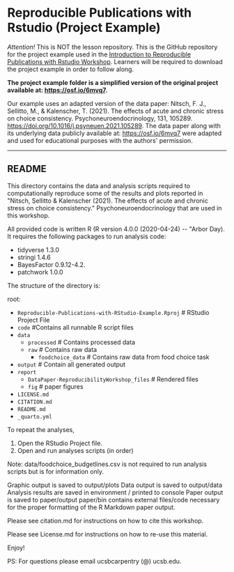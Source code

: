 # Reproducible Publications with Rstudio (Project Example)

*Attention!* This is NOT the lesson repository. This is the GitHub repository for the project example used in the [Introduction to Reproducible Publications with Rstudio Workshop](https://github.com/carpentries-incubator/Reproducible-Publications-with-RStudio). Learners will be required to download the project example in order to follow along. 

**The project example folder is a simplified version of the original project available at: https://osf.io/6mvq7.**

Our example uses an adapted version of the data paper: Nitsch, F. J., Sellitto, M., & Kalenscher, T. (2021). The effects of acute and chronic stress on choice consistency. Psychoneuroendocrinology, 131, 105289. https://doi.org/10.1016/j.psyneuen.2021.105289. The data paper along with its underlying data publicly available at: https://osf.io/6mvq7 were adapted and used for educational purposes with the authors' permission.

------------------------------
## README

This directory contains the data and analysis scripts required to computationally reproduce some of the results and plots reported
in "Nitsch, Sellitto & Kalenscher (2021). The effects of acute and chronic stress on choice consistency." Psychoneuroendocrinology that are used in this workshop.

All provided code is written R (R version 4.0.0 (2020-04-24) -- "Arbor Day).
It requires the following packages to run analysis code:
- tidyverse 1.3.0
- stringi 1.4.6
- BayesFactor 0.9.12-4.2.
- patchwork 1.0.0

The structure of the directory is:

root:

- `Reproducible-Publications-with-RStudio-Example.Rproj` # RStudio Project File
- `code` #Contains all runnable R script files
- `data` 
    - `processed`  # Contains processed data
    - `raw`      # Contains raw data
        - `foodchoice_data`  # Contains raw data from food choice task
- `output` # Contain all generated output
- `report`
    - `DataPaper-ReproducibilityWorkshop_files`   # Rendered files  
    - `fig`   # paper figures
- `LICENSE.md`
- `CITATION.md`
- `README.md`
- `_quarto.yml`

To repeat the analyses, 
1. Open the RStudio Project file.
2. Open and run analyses scripts (in order)

Note: data/foodchoice_budgetlines.csv is not required to run
analysis scripts but is for information only.

Graphic output is saved to output/plots
Data output is saved to output/data
Analysis results are saved in environment / printed to console
Paper output is saved to paper/output
paper/bin contains external files/code necessary for the proper formatting of the R Markdown paper output. 

Please see citation.md for instructions on how to cite this workshop.

Please see License.md for instructions on how to re-use this material. 

Enjoy!

PS: For questions please email ucsbcarpentry (@) ucsb.edu.


